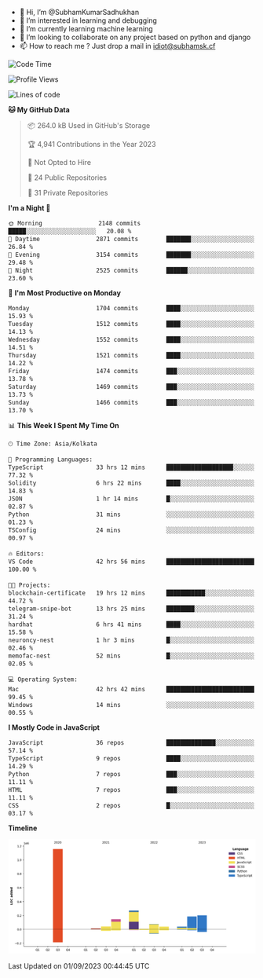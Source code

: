 - 👋 Hi, I’m @SubhamKumarSadhukhan
- 👀 I’m interested in learning and debugging
- 🌱 I’m currently learning machine learning
- 💞️ I’m looking to collaborate on any project based on python and django
- 📫 How to reach me ?
      Just drop a mail in idiot@subhamsk.cf

<!---
SubhamKumarSadhukhan/SubhamKumarSadhukhan is a ✨ special ✨ repository because its `README.md` (this file) appears on your GitHub profile.
You can click the Preview link to take a look at your changes.
--->


<!--START_SECTION:waka-->
![Code Time](http://img.shields.io/badge/Code%20Time-1%2C540%20hrs%201%20min-blue)

![Profile Views](http://img.shields.io/badge/Profile%20Views-14-blue)

![Lines of code](https://img.shields.io/badge/From%20Hello%20World%20I%27ve%20Written-2.2%20million%20lines%20of%20code-blue)

**🐱 My GitHub Data** 

> 📦 264.0 kB Used in GitHub's Storage 
 > 
> 🏆 4,941 Contributions in the Year 2023
 > 
> 🚫 Not Opted to Hire
 > 
> 📜 24 Public Repositories 
 > 
> 🔑 31 Private Repositories 
 > 
**I'm a Night 🦉** 

```text
🌞 Morning                2148 commits        █████░░░░░░░░░░░░░░░░░░░░   20.08 % 
🌆 Daytime                2871 commits        ███████░░░░░░░░░░░░░░░░░░   26.84 % 
🌃 Evening                3154 commits        ███████░░░░░░░░░░░░░░░░░░   29.48 % 
🌙 Night                  2525 commits        ██████░░░░░░░░░░░░░░░░░░░   23.60 % 
```
📅 **I'm Most Productive on Monday** 

```text
Monday                   1704 commits        ████░░░░░░░░░░░░░░░░░░░░░   15.93 % 
Tuesday                  1512 commits        ████░░░░░░░░░░░░░░░░░░░░░   14.13 % 
Wednesday                1552 commits        ████░░░░░░░░░░░░░░░░░░░░░   14.51 % 
Thursday                 1521 commits        ████░░░░░░░░░░░░░░░░░░░░░   14.22 % 
Friday                   1474 commits        ███░░░░░░░░░░░░░░░░░░░░░░   13.78 % 
Saturday                 1469 commits        ███░░░░░░░░░░░░░░░░░░░░░░   13.73 % 
Sunday                   1466 commits        ███░░░░░░░░░░░░░░░░░░░░░░   13.70 % 
```


📊 **This Week I Spent My Time On** 

```text
🕑︎ Time Zone: Asia/Kolkata

💬 Programming Languages: 
TypeScript               33 hrs 12 mins      ███████████████████░░░░░░   77.32 % 
Solidity                 6 hrs 22 mins       ████░░░░░░░░░░░░░░░░░░░░░   14.83 % 
JSON                     1 hr 14 mins        █░░░░░░░░░░░░░░░░░░░░░░░░   02.87 % 
Python                   31 mins             ░░░░░░░░░░░░░░░░░░░░░░░░░   01.23 % 
TSConfig                 24 mins             ░░░░░░░░░░░░░░░░░░░░░░░░░   00.97 % 

🔥 Editors: 
VS Code                  42 hrs 56 mins      █████████████████████████   100.00 % 

🐱‍💻 Projects: 
blockchain-certificate   19 hrs 12 mins      ███████████░░░░░░░░░░░░░░   44.72 % 
telegram-snipe-bot       13 hrs 25 mins      ████████░░░░░░░░░░░░░░░░░   31.24 % 
hardhat                  6 hrs 41 mins       ████░░░░░░░░░░░░░░░░░░░░░   15.58 % 
neuroncy-nest            1 hr 3 mins         █░░░░░░░░░░░░░░░░░░░░░░░░   02.46 % 
memofac-nest             52 mins             █░░░░░░░░░░░░░░░░░░░░░░░░   02.05 % 

💻 Operating System: 
Mac                      42 hrs 42 mins      █████████████████████████   99.45 % 
Windows                  14 mins             ░░░░░░░░░░░░░░░░░░░░░░░░░   00.55 % 
```

**I Mostly Code in JavaScript** 

```text
JavaScript               36 repos            ██████████████░░░░░░░░░░░   57.14 % 
TypeScript               9 repos             ████░░░░░░░░░░░░░░░░░░░░░   14.29 % 
Python                   7 repos             ███░░░░░░░░░░░░░░░░░░░░░░   11.11 % 
HTML                     7 repos             ███░░░░░░░░░░░░░░░░░░░░░░   11.11 % 
CSS                      2 repos             █░░░░░░░░░░░░░░░░░░░░░░░░   03.17 % 
```



**Timeline**

![Lines of Code chart](https://raw.githubusercontent.com/SubhamKumarSadhukhan/SubhamKumarSadhukhan/main/assets/bar_graph.png)


 Last Updated on 01/09/2023 00:44:45 UTC
<!--END_SECTION:waka-->
